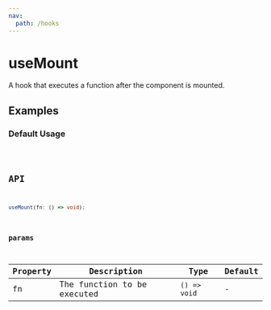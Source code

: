 ```yaml
---
nav:
  path: /hooks
---
```


# useMount

A hook that executes a function after the component is mounted.

## Examples

### Default Usage

 <code src="./demo/demo1.tsx">

## API

```typescript
useMount(fn: () => void);
```

### params

| Property | Description                 | Type         | Default |
| -------- | --------------------------- | ------------ | ------- |
| fn       | The function to be executed | `() => void` | -       |
